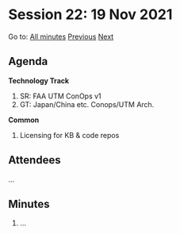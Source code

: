 # Session 22: 19 Nov 2021

Go to: [All minutes](../../../index.md) [Previous](./16.md) [Next](#)

## Agenda

**Technology Track**

1. SR: FAA UTM ConOps v1
2. GT: Japan/China etc. Conops/UTM Arch.

**Common**

1. Licensing for KB & code repos

## Attendees

...

## Minutes

1. ...
